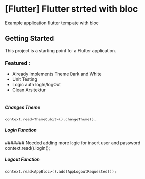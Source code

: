 # [Flutter] Flutter strted with bloc

Example application flutter template with bloc

## Getting Started

This project is a starting point for a Flutter application.

### Featured : 
- Already implements Theme Dark and White
- Unit Testing
- Logic auth logIn/logOut
- Clean Arsitektur

#

##### Changes Theme 
    context.read<ThemeCubit>().changeTheme();

##### Login Function
####### Needed adding more logic for insert user and password
    context.read<AuthenticationRepository>().login();

##### Logout Function
    context.read<AppBloc>().add(AppLogoutRequested());
